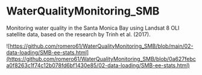 # WaterQualityMonitoring_SMB
Monitoring water quality in the Santa Monica Bay using Landsat 8 OLI satellite data, based on the research by Trinh et al. (2017).

![https://github.com/romero61/WaterQualityMonitoring_SMB/blob/main/02-data-loading/SMB-ee-stats.html](https://github.com/romero61/WaterQualityMonitoring_SMB/blob/0a627febca0f8263c1f74c12b078fd6bf1430e85/02-data-loading/SMB-ee-stats.html)
